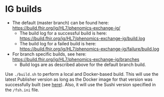 # IG builds

- The default (master branch) can be found here: https://build.fhir.org/ig/HL7/phenomics-exchange-ig/
  - The build log for a successful build is here: https://build.fhir.org/ig/HL7/phenomics-exchange-ig/build.log
  - The build log for a failed build is here: https://build.fhir.org/ig/HL7/phenomics-exchange-ig/failure/build.log
- For branch specific builds, see here: https://build.fhir.org/ig/HL7/phenomics-exchange-ig/branches
  - Build logs are as described above for the default branch build.


Use `./build.sh` to perform a local and Docker-based build. This will use the latest Publisher version as long as the Docker image for that version was successfully built (see [here](https://hub.docker.com/r/sessaid/ig-publisher/tags)). Also, it will use the Sushi version specified in the `/fsh.ini` file.
